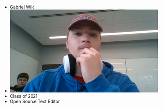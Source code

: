* Gabriel Wild
* ![Alt](/images\WIN_20190531_10_36_45_Pro.jpg)
* Class of 2021
* Open Source Text Editor
